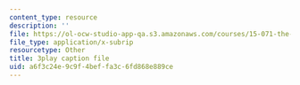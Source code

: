 ```yaml
---
content_type: resource
description: ''
file: https://ol-ocw-studio-app-qa.s3.amazonaws.com/courses/15-071-the-analytics-edge-spring-2017/a6f3c24e9c9f4beffa3c6fd868e889ce_4MhGi6JSGbA.srt
file_type: application/x-subrip
resourcetype: Other
title: 3play caption file
uid: a6f3c24e-9c9f-4bef-fa3c-6fd868e889ce
---
```

